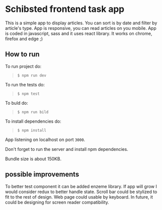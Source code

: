 # Schibsted frontend task app

This is a simple app to display articles.
You can sort is by date and filter by article's type.
App is responsive, you can read articles on you mobile.
App is coded in javascript, sass and it uses react library.
It works on chrome, firefox and edge ;)



## How to run

To run project do:
> `$ npm run dev`

To run the tests do:
> `$ npm test`

To buld do:
> `$ npm run bild`

To install dependencies do:
> `$ npm install`

App listening on localhost on port `3000`.

Don't forget to run the server and install npm dependencies.

Bundle size is about 150KB.


## possible improvements

To better test component it can be added enzeme library.
If app will grow I would consider redux to better handle state.
Scroll bar could be stylized to fit to the rest of design.
Web page could usable by keyboard.
In future, it could be designing for screen reader compatibility.